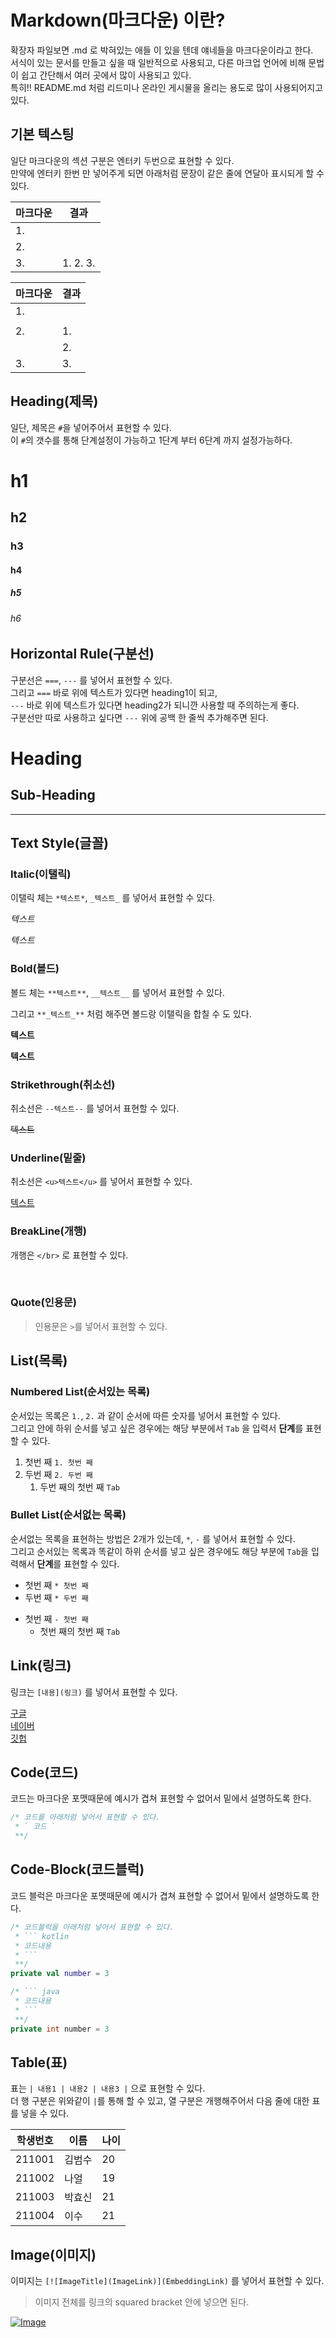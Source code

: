 # Markdown(마크다운) 이란?

확장자 파일보면 .md 로 박혀있는 애들 이 있을 텐데 얘네들을 마크다운이라고 한다.  
서식이 있는 문서를 만들고 싶을 때 일반적으로 사용되고, 다른 마크업 언어에 비해 문법이 쉽고 간단해서 여러 곳에서 많이 사용되고 있다.  
특히!! README.md 처럼 리드미나 온라인 게시물을 올리는 용도로 많이 사용되어지고 있다.  

 ## 기본 텍스팅

일단 마크다운의 섹션 구분은 엔터키 두번으로 표현할 수 있다.  
만약에 엔터키 한번 만 넣어주게 되면 아래처럼 문장이 같은 줄에 연달아 표시되게 할 수 있다.  

| 마크다운 | 결과 |
| --- | --- |
| 1. |   |
| 2. |   |
| 3. | 1. 2. 3. |  

| 마크다운 | 결과 |
| --- | --- |
| 1. |   |
|   |   |
| 2. | 1. |
|   | 2. |
| 3. | 3. |

## Heading(제목)

일단, 제목은 `#`을 넣어주어서 표현할 수 있다.  
이 `#`의 갯수를 통해 단계설정이 가능하고 1단계 부터 6단계 까지 설정가능하다.

# h1

## h2

### h3

#### h4

##### h5

###### h6

## Horizontal Rule(구분선)

구분선은 `===`, `---` 를 넣어서 표현할 수 있다.  
그리고 `===` 바로 위에 텍스트가 있다면 heading1이 되고,  
`---` 바로 위에 텍스트가 있다면 heading2가 되니깐 사용할 때 주의하는게 좋다.  
구분선만 따로 사용하고 싶다면 `---` 위에 공백 한 줄씩 추가해주면 된다.

Heading
===

Sub-Heading
---

---

## Text Style(글꼴)

### Italic(이탤릭)

이탤릭 체는 `*텍스트*`, `_텍스트_` 를 넣어서 표현할 수 있다.

*텍스트*

_텍스트_

### Bold(볼드)

볼드 체는 `**텍스트**`, `__텍스트__` 를 넣어서 표현할 수 있다.

그리고 `**_텍스트_**` 처럼 해주면 볼드랑 이탤릭을 합칠 수 도 있다.

**텍스트**  

__텍스트__

### Strikethrough(취소선)

취소선은 `--텍스트--` 를 넣어서 표현할 수 있다.

~~텍스트~~

### Underline(밑줄)

취소선은 `<u>텍스트</u>` 를 넣어서 표현할 수 있다.

<u>텍스트</u>

### BreakLine(개행)

개행은 `</br>` 로 표현할 수 있다.

</br>

### Quote(인용문)

> 인용문은 `>`를 넣어서 표현할 수 있다.

## List(목록)

### Numbered List(순서있는 목록)

순서있는 목록은 `1.`, `2.` 과 같이 순서에 따른 숫자를 넣어서 표현할 수 있다.  
그리고 안에 하위 순서를 넣고 싶은 경우에는 해당 부분에서 `Tab` 을 입력서 **단계**를 표현할 수 있다.

1.  첫번 째 `1. 첫번 째`
2.  두번 째 `2. 두번 째`
    1.  두번 째의 첫번 째 `Tab`

### Bullet List(순서없는 목록)

순서없는 목록을 표현하는 방법은 2개가 있는데, `*`, `-` 를 넣어서 표현할 수 있다.  
그리고 순서있는 목록과 똑같이 하위 순서를 넣고 싶은 경우에도 해당 부분에 `Tab`을 입력해서 **단계**를 표현할 수 있다.

*   첫번 째 `* 첫번 째`
*   두번 째 `* 두번 째`
-   첫번 째 `- 첫번 째`
    -   첫번 째의 첫번 째 `Tab`

## Link(링크)

링크는 `[내용](링크)` 를 넣어서 표현할 수 있다.

[구글](https://google.com)  
[네이버](https://naver.com)  
[깃헙](https://github.com)

## Code(코드)

코드는 마크다운 포맷때문에 예시가 겹쳐 표현할 수 없어서 밑에서 설명하도록 한다.

``` kotlin
/* 코드를 아래처럼 넣어서 표현할 수 있다.
 * ` 코드 `
 **/
```

## Code-Block(코드블럭)

코드 블럭은 마크다운 포맷때문에 예시가 겹쳐 표현할 수 없어서 밑에서 설명하도록 한다.

``` kotlin
/* 코드블럭을 아래처럼 넣어서 표현할 수 있다.
 * ``` kotlin
 * 코드내용
 * ```
 **/
private val number = 3
```

```java
/* ``` java
 * 코드내용
 * ```
 **/
private int number = 3
```

## Table(표)

표는 `| 내용1 | 내용2 | 내용3 |` 으로 표현할 수 있다.  
더 행 구분은 위와같이 `|`를 통해 할 수 있고, 열 구분은 개행해주어서 다음 줄에 대한 표를 넣을 수 있다.

| 학생번호 | 이름 | 나이 |
| --- | --- | --- |
| 211001 | 김범수 | 20 |
| 211002 | 나얼 | 19 |
| 211003 | 박효신 | 21 |
| 211004 | 이수 | 21 |

## Image(이미지)

이미지는 `[![ImageTitle](ImageLink)](EmbeddingLink)` 를 넣어서 표현할 수 있다.  
> 이미지 전체를 링크의 squared bracket 안에 넣으면 된다.

[![Image](/assets/markdown_sample.png)](https://ko.wikipedia.org/wiki/%EB%A7%88%ED%81%AC%EB%8B%A4%EC%9A%B4)

